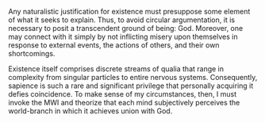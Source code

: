 Any naturalistic justification for existence must presuppose some element of what it seeks to explain. Thus, to avoid circular argumentation, it is necessary to posit a transcendent ground of being: God. Moreover, one may connect with it simply by not inflicting misery upon themselves in response to external events, the actions of others, and their own shortcomings.

Existence itself comprises discrete streams of qualia that range in complexity from singular particles to entire nervous systems. Consequently, sapience is such a rare and significant privilege that personally acquiring it defies coincidence. To make sense of my circumstances, then, I must invoke the MWI and theorize that each mind subjectively perceives the world-branch in which it achieves union with God.